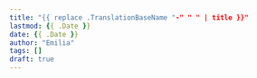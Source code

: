 ```yaml
---
title: "{{ replace .TranslationBaseName "-" " " | title }}"
lastmod: {{ .Date }}
date: {{ .Date }}
author: "Emilia"
tags: []
draft: true
---
```

